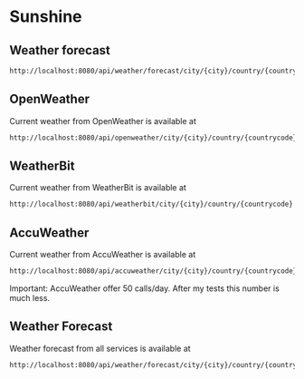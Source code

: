 # Sunshine

## Weather forecast

```bash
http://localhost:8080/api/weather/forecast/city/{city}/country/{countrycode}
```

## OpenWeather 

Current weather from OpenWeather is available at
```bash
http://localhost:8080/api/openweather/city/{city}/country/{countrycode}
```

## WeatherBit

Current weather from WeatherBit is available at
```bash
http://localhost:8080/api/weatherbit/city/{city}/country/{countrycode}
```

## AccuWeather 

Current weather from AccuWeather is available at
```bash
http://localhost:8080/api/accuweather/city/{city}/country/{countrycode}
```

Important: AccuWeather offer 50 calls/day. After my tests this number is much less.

## Weather Forecast

Weather forecast from all services is available at
```bash
http://localhost:8080/api/weather/forecast/city/{city}/country/{countrycode}
```
